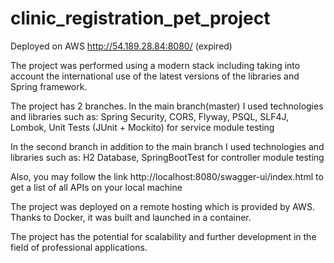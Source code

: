 # clinic_registration_pet_project

Deployed on AWS http://54.189.28.84:8080/ (expired)

The project was performed using a modern stack
including taking into account the international use of the latest versions of the libraries and Spring framework.

The project has 2 branches. 
In the main branch(master) I used technologies and libraries  such as:
Spring Security, CORS, Flyway, PSQL, SLF4J, Lombok, Unit Tests (JUnit + Mockito) for service module testing

In the second branch in addition to the main branch I used technologies and libraries  such as:
H2 Database, SpringBootTest for controller module testing

Also, you may follow the link http://localhost:8080/swagger-ui/index.html to get a list of all APIs on your local machine

The project was deployed on a remote hosting which is provided by AWS.
Thanks to Docker, it was built and launched in a container. 

The project has the potential for scalability and further development in the field of professional applications.

